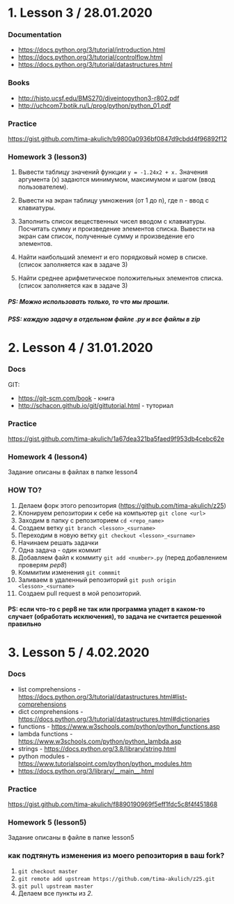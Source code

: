 # 1. Lesson 3 / 28.01.2020
### Documentation
- https://docs.python.org/3/tutorial/introduction.html
- https://docs.python.org/3/tutorial/controlflow.html
- https://docs.python.org/3/tutorial/datastructures.html
### Books
- http://histo.ucsf.edu/BMS270/diveintopython3-r802.pdf
- http://uchcom7.botik.ru/L/prog/python/python_01.pdf

### Practice
https://gist.github.com/tima-akulich/b9800a0936bf0847d9cbdd4f96892f12

### Homework 3 (lesson3)

1. Вывести таблицу значений функции ```y = -1.24x2 + x.```
Значения аргумента (x) задаются минимумом, максимумом и шагом (ввод пользователем).

2. Вывести на экран таблицу умножения (от 1 до n), где n - ввод с клавиатуры.

3. Заполнить список вещественных чисел вводом с клавиатуры. 
Посчитать сумму и произведение элементов списка. 
Вывести на экран сам список, полученные сумму и произведение его элементов.

4. Найти наибольший элемент и его порядковый номер в списке. (список заполняется как в задаче 3)

5. Найти среднее арифметическое положительных элементов списка. (список заполняется как в задаче 3)

##### PS: Можно использовать только, то что мы прошли.
##### PSS: каждую задачу в отдельном файле <number>.py и все файлы в zip

# 2. Lesson 4 / 31.01.2020
### Docs
GIT:
- https://git-scm.com/book - книга
- http://schacon.github.io/git/gittutorial.html - туториал

### Practice
https://gist.github.com/tima-akulich/1a67dea321ba5faed9f953db4cebc62e

### Homework 4 (lesson4)
Задание описаны в файлах в папке lesson4

### HOW TO?
1. Делаем форк этого репозитория (https://github.com/tima-akulich/z25)
2. Клонируем репозитории к себе на компьютер ```git clone <url>```
3. Заходим в папку с репозиторием ```cd <repo_name>```
4. Создаем ветку ```git branch <lesson>_<surname>```
5. Переходим в новую ветку ```git checkout <lesson>_<surname>```
6. Начинаем решать задачки
7. Одна задача - один коммит
8. Добавляем файл к коммиту ```git add <number>.py``` (перед добавлением проверям *pep8*)
9. Коммитим изменения ```git commmit```
10. Заливаем в удаленный репозиторий ```git push origin <lesson>_<surname>```
11. Создаем pull request в мой репозиторий.

#### PS: если что-то с pep8 не так или программа упадет в каком-то случает (обработать исключения), то задача не считается решенной правильно

# 3. Lesson 5 / 4.02.2020
### Docs
* list comprehensions - https://docs.python.org/3/tutorial/datastructures.html#list-comprehensions
* dict comprehensions - https://docs.python.org/3/tutorial/datastructures.html#dictionaries
* functions - https://www.w3schools.com/python/python_functions.asp
* lambda functions - https://www.w3schools.com/python/python_lambda.asp
* strings - https://docs.python.org/3.8/library/string.html
* python modules - https://www.tutorialspoint.com/python/python_modules.htm
* https://docs.python.org/3/library/__main__.html

### Practice
https://gist.github.com/tima-akulich/f8890190969f5eff1fdc5c8f4f451868

### Homework 5 (lesson5)
Задание описаны в файле в папке lesson5

### как подтянуть изменения из моего репозитория в ваш fork?
1. ```git checkout master```
2. ```git remote add upstream https://github.com/tima-akulich/z25.git```
3. ```git pull upstream master```
4. Делаем все пункты из *2*.